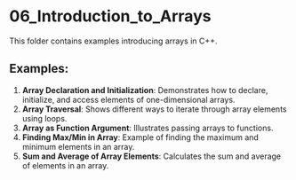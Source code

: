 # 06_Introduction_to_Arrays

This folder contains examples introducing arrays in C++.

## Examples:

1.  **Array Declaration and Initialization**: Demonstrates how to declare, initialize, and access elements of one-dimensional arrays.
2.  **Array Traversal**: Shows different ways to iterate through array elements using loops.
3.  **Array as Function Argument**: Illustrates passing arrays to functions.
4.  **Finding Max/Min in Array**: Example of finding the maximum and minimum elements in an array.
5.  **Sum and Average of Array Elements**: Calculates the sum and average of elements in an array.
